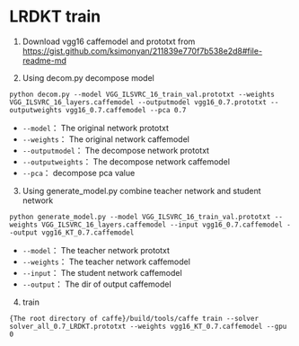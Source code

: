 LRDKT train
============

1. Download vgg16 caffemodel and prototxt from https://gist.github.com/ksimonyan/211839e770f7b538e2d8#file-readme-md

2. Using decom.py decompose model
```
python decom.py --model VGG_ILSVRC_16_train_val.prototxt --weights VGG_ILSVRC_16_layers.caffemodel --outputmodel vgg16_0.7.prototxt --outputweights vgg16_0.7.caffemodel --pca 0.7
```

- `--model`： The original network prototxt
- `--weights`： The original network caffemodel
- `--outputmodel`： The decompose network prototxt
- `--outputweights`： The decompose network caffemodel
- `--pca`： decompose pca value

3. Using generate_model.py combine teacher network and student network
```
python generate_model.py --model VGG_ILSVRC_16_train_val.prototxt --weights VGG_ILSVRC_16_layers.caffemodel --input vgg16_0.7.caffemodel --output vgg16_KT_0.7.caffemodel
```

- `--model`： The teacher network prototxt
- `--weights`： The teacher network caffemodel
- `--input`： The student network caffemodel
- `--output`： The dir of output caffemodel

4. train
```
{The root directory of caffe}/build/tools/caffe train --solver solver_all_0.7_LRDKT.prototxt --weights vgg16_KT_0.7.caffemodel --gpu 0
```
